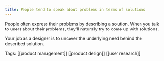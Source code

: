 ```yaml
---
title: People tend to speak about problems in terms of solutions
---
```


People often express their problems by describing a solution.
When you talk to users about their problems, they'll naturally try to come up with solutions.

Your job as a designer is to uncover the underlying need behind the described solution.

Tags: [[product management]] [[product design]] [[user research]]
